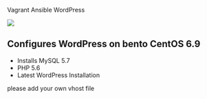 Vagrant Ansible WordPress

<img src="https://api.travis-ci.com/soroushatarod/Vagrant-Ansible-WordPress-CentOS.svg?branch=master">

<h2>Configures WordPress on bento CentOS 6.9</h2>

* Installs MySQL 5.7
* PHP 5.6
* Latest WordPress Installation

please add your own vhost file

